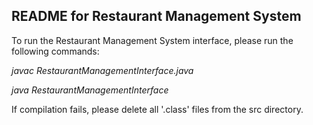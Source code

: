 ## README for Restaurant Management System

To run the Restaurant Management System interface, please run the following commands:

<em>javac RestaurantManagementInterface.java</em>

<em>java RestaurantManagementInterface</em>

If compilation fails, please delete all '.class' files from the src directory.
